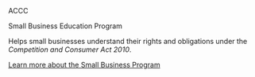 <div class="badge squared stamp">ACCC</div>

<p class="task-heading">Small Business Education Program</p>

Helps small businesses understand their rights and obligations under the _Competition and Consumer Act 2010_.

[Learn more about the Small Business Program](#)